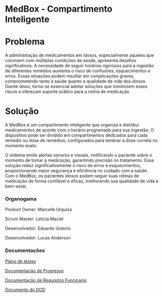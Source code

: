 # MedBox - Compartimento Inteligente

# Problema
A administração de medicamentos em idosos, especialmente aqueles que convivem com múltiplas condições de saúde, apresenta desafios significativos. A necessidade de seguir horários rigorosos para a ingestão de diferentes remédios aumenta o risco de confusões, esquecimentos e erros. Essas situações podem resultar em complicações graves, comprometendo tanto a saúde quanto a qualidade de vida dos idosos. Diante disso, torna-se essencial adotar soluções que minimizem esses riscos e ofereçam suporte prático para a rotina de medicação.

# Solução
A MedBox é um compartimento inteligente que organiza e distribui medicamentos de acordo com o horário programado para sua ingestão. O dispositivo pode ser dividido em compartimentos dedicados para cada remédio ou dose de remédios, configurados para lembrar a dose correta no momento exato.

O sistema emite alertas sonoros e visuais, notificando o paciente sobre o momento de tomar a medicação, garantindo precisão no tratamento. Essa solução reduz significativamente o risco de erros e esquecimentos, proporcionando maior segurança e eficiência no cuidado com a saúde. Com o MedBox, os pacientes idosos podem seguir suas rotinas de medicação de forma confiável e eficaz, melhorando sua qualidade de vida e bem-estar.

###  Organogama
Product Owner: Marcelle Urquiza

Scrum Master: Leticia Maciel

Desenvolvedor: Eduardo Izidorio

Desenvolvedor: Lucas Anderson

### Documentações

[Plano de testes](https://docs.google.com/document/d/1c6RysTtWka-RTZluZDUZ-Ocd94qdlwFN/edit?usp=sharing&ouid=110619769400394383825&rtpof=true&sd=true)

[Documentação de Progresso](https://docs.google.com/document/d/1ZkUmbCWD7SBDYG_HduSZKmjM0HjouRaFN3e8JC-Bxfg/edit?usp=sharing)

[Documentação de Requisitos Funcioanis](https://docs.google.com/document/d/16K2HUjZccPY4-9EPu_wtl0E8ZITCabvs/edit?usp=sharing&ouid=109419478006693650737&rtpof=true&sd=true)

[Documento do DOD](https://docs.google.com/document/d/1FvGhrWBnTBb3iEVbWTUXv-pBCZz5NjhQ/edit?usp=sharing&ouid=109419478006693650737&rtpof=true&sd=true)
